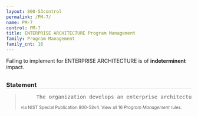 ```yaml
---
layout: 800-53control
permalink: /PM-7/
name: PM-7
control: PM-7
title: ENTERPRISE ARCHITECTURE Program Management
family: Program Management
family_cnt: 16
---
```

<p class="text-">Failing to implement for ENTERPRISE ARCHITECTURE is of <b>indeterminent</b> impact.</p>

<h3 style="border-bottom:1px solid #ddd;margin:30px 0 8px 0;">Statement</h3>
<blockquote>
<pre>     The organization develops an enterprise architecture with consideration for information security and the resulting risk to organizational operations, organizational assets, individuals, other organizations, and the Nation. 
</pre>
<p><small>via NIST Special Publication 800-53v4. View all 16 <i>Program Management</i> rules. <a href="/cce/ssg/group/$Group_id"><span class="glyphicon glyphicon-link"></span></a> </small></p>
</blockquote>

